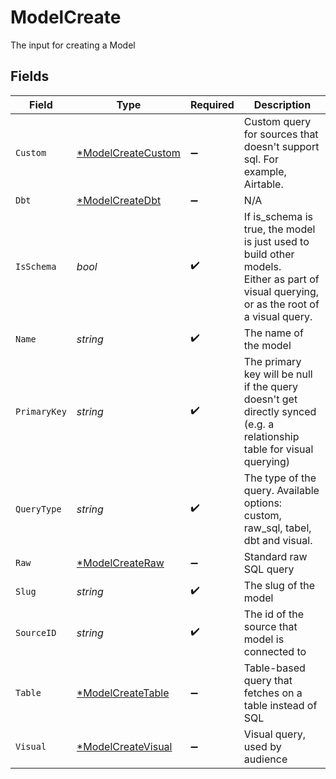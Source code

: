# ModelCreate

The input for creating a Model


## Fields

| Field                                                                                                                                    | Type                                                                                                                                     | Required                                                                                                                                 | Description                                                                                                                              |
| ---------------------------------------------------------------------------------------------------------------------------------------- | ---------------------------------------------------------------------------------------------------------------------------------------- | ---------------------------------------------------------------------------------------------------------------------------------------- | ---------------------------------------------------------------------------------------------------------------------------------------- |
| `Custom`                                                                                                                                 | [*ModelCreateCustom](../../models/shared/modelcreatecustom.md)                                                                           | :heavy_minus_sign:                                                                                                                       | Custom query for sources that doesn't support sql. For example, Airtable.                                                                |
| `Dbt`                                                                                                                                    | [*ModelCreateDbt](../../models/shared/modelcreatedbt.md)                                                                                 | :heavy_minus_sign:                                                                                                                       | N/A                                                                                                                                      |
| `IsSchema`                                                                                                                               | *bool*                                                                                                                                   | :heavy_check_mark:                                                                                                                       | If is_schema is true, the model is just used to build other models.<br/>Either as part of visual querying, or as the root of a visual query. |
| `Name`                                                                                                                                   | *string*                                                                                                                                 | :heavy_check_mark:                                                                                                                       | The name of the model                                                                                                                    |
| `PrimaryKey`                                                                                                                             | *string*                                                                                                                                 | :heavy_check_mark:                                                                                                                       | The primary key will be null if the query doesn't get directly synced (e.g. a relationship table for visual querying)                    |
| `QueryType`                                                                                                                              | *string*                                                                                                                                 | :heavy_check_mark:                                                                                                                       | The type of the query. Available options: custom, raw_sql, tabel, dbt and visual.                                                        |
| `Raw`                                                                                                                                    | [*ModelCreateRaw](../../models/shared/modelcreateraw.md)                                                                                 | :heavy_minus_sign:                                                                                                                       | Standard raw SQL query                                                                                                                   |
| `Slug`                                                                                                                                   | *string*                                                                                                                                 | :heavy_check_mark:                                                                                                                       | The slug of the model                                                                                                                    |
| `SourceID`                                                                                                                               | *string*                                                                                                                                 | :heavy_check_mark:                                                                                                                       | The id of the source that model is connected to                                                                                          |
| `Table`                                                                                                                                  | [*ModelCreateTable](../../models/shared/modelcreatetable.md)                                                                             | :heavy_minus_sign:                                                                                                                       | Table-based query that fetches on a table instead of SQL                                                                                 |
| `Visual`                                                                                                                                 | [*ModelCreateVisual](../../models/shared/modelcreatevisual.md)                                                                           | :heavy_minus_sign:                                                                                                                       | Visual query, used by audience                                                                                                           |